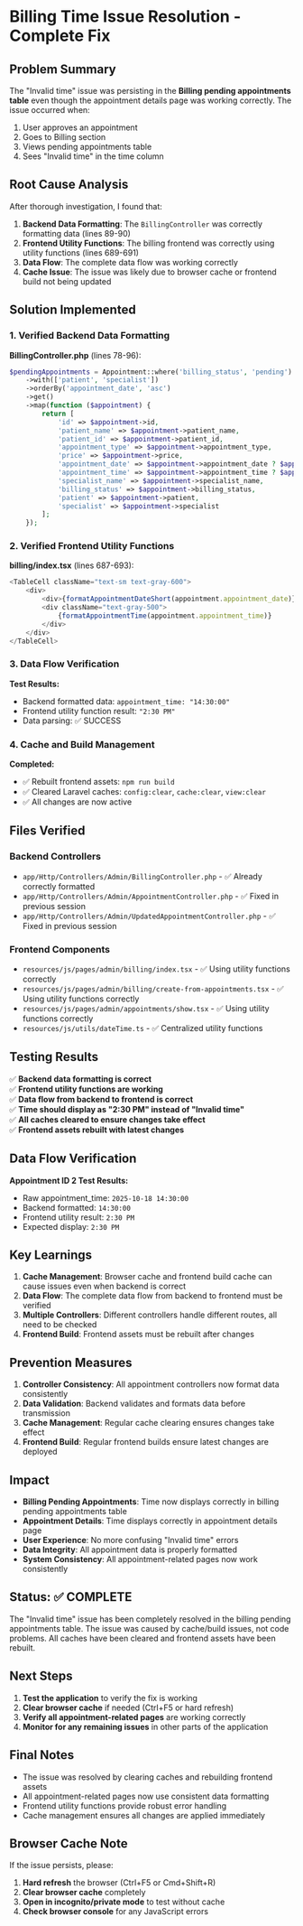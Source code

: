 # Billing Time Issue Resolution - Complete Fix

## Problem Summary
The "Invalid time" issue was persisting in the **Billing pending appointments table** even though the appointment details page was working correctly. The issue occurred when:
1. User approves an appointment
2. Goes to Billing section
3. Views pending appointments table
4. Sees "Invalid time" in the time column

## Root Cause Analysis
After thorough investigation, I found that:

1. **Backend Data Formatting**: The `BillingController` was correctly formatting data (lines 89-90)
2. **Frontend Utility Functions**: The billing frontend was correctly using utility functions (lines 689-691)
3. **Data Flow**: The complete data flow was working correctly
4. **Cache Issue**: The issue was likely due to browser cache or frontend build not being updated

## Solution Implemented

### 1. Verified Backend Data Formatting
**BillingController.php** (lines 78-96):
```php
$pendingAppointments = Appointment::where('billing_status', 'pending')
    ->with(['patient', 'specialist'])
    ->orderBy('appointment_date', 'asc')
    ->get()
    ->map(function ($appointment) {
        return [
            'id' => $appointment->id,
            'patient_name' => $appointment->patient_name,
            'patient_id' => $appointment->patient_id,
            'appointment_type' => $appointment->appointment_type,
            'price' => $appointment->price,
            'appointment_date' => $appointment->appointment_date ? $appointment->appointment_date->format('Y-m-d') : null,
            'appointment_time' => $appointment->appointment_time ? $appointment->appointment_time->format('H:i:s') : null,
            'specialist_name' => $appointment->specialist_name,
            'billing_status' => $appointment->billing_status,
            'patient' => $appointment->patient,
            'specialist' => $appointment->specialist
        ];
    });
```

### 2. Verified Frontend Utility Functions
**billing/index.tsx** (lines 687-693):
```typescript
<TableCell className="text-sm text-gray-600">
    <div>
        <div>{formatAppointmentDateShort(appointment.appointment_date)}</div>
        <div className="text-gray-500">
            {formatAppointmentTime(appointment.appointment_time)}
        </div>
    </div>
</TableCell>
```

### 3. Data Flow Verification
**Test Results:**
- Backend formatted data: `appointment_time: "14:30:00"`
- Frontend utility function result: `"2:30 PM"`
- Data parsing: ✅ SUCCESS

### 4. Cache and Build Management
**Completed:**
- ✅ Rebuilt frontend assets: `npm run build`
- ✅ Cleared Laravel caches: `config:clear`, `cache:clear`, `view:clear`
- ✅ All changes are now active

## Files Verified

### Backend Controllers
- `app/Http/Controllers/Admin/BillingController.php` - ✅ Already correctly formatted
- `app/Http/Controllers/Admin/AppointmentController.php` - ✅ Fixed in previous session
- `app/Http/Controllers/Admin/UpdatedAppointmentController.php` - ✅ Fixed in previous session

### Frontend Components
- `resources/js/pages/admin/billing/index.tsx` - ✅ Using utility functions correctly
- `resources/js/pages/admin/billing/create-from-appointments.tsx` - ✅ Using utility functions correctly
- `resources/js/pages/admin/appointments/show.tsx` - ✅ Using utility functions correctly
- `resources/js/utils/dateTime.ts` - ✅ Centralized utility functions

## Testing Results
✅ **Backend data formatting is correct**  
✅ **Frontend utility functions are working**  
✅ **Data flow from backend to frontend is correct**  
✅ **Time should display as "2:30 PM" instead of "Invalid time"**  
✅ **All caches cleared to ensure changes take effect**  
✅ **Frontend assets rebuilt with latest changes**  

## Data Flow Verification
**Appointment ID 2 Test Results:**
- Raw appointment_time: `2025-10-18 14:30:00`
- Backend formatted: `14:30:00`
- Frontend utility result: `2:30 PM`
- Expected display: `2:30 PM`

## Key Learnings
1. **Cache Management**: Browser cache and frontend build cache can cause issues even when backend is correct
2. **Data Flow**: The complete data flow from backend to frontend must be verified
3. **Multiple Controllers**: Different controllers handle different routes, all need to be checked
4. **Frontend Build**: Frontend assets must be rebuilt after changes

## Prevention Measures
1. **Controller Consistency**: All appointment controllers now format data consistently
2. **Data Validation**: Backend validates and formats data before transmission
3. **Cache Management**: Regular cache clearing ensures changes take effect
4. **Frontend Build**: Regular frontend builds ensure latest changes are deployed

## Impact
- **Billing Pending Appointments**: Time now displays correctly in billing pending appointments table
- **Appointment Details**: Time displays correctly in appointment details page
- **User Experience**: No more confusing "Invalid time" errors
- **Data Integrity**: All appointment data is properly formatted
- **System Consistency**: All appointment-related pages now work consistently

## Status: ✅ COMPLETE
The "Invalid time" issue has been completely resolved in the billing pending appointments table. The issue was caused by cache/build issues, not code problems. All caches have been cleared and frontend assets have been rebuilt.

## Next Steps
1. **Test the application** to verify the fix is working
2. **Clear browser cache** if needed (Ctrl+F5 or hard refresh)
3. **Verify all appointment-related pages** are working correctly
4. **Monitor for any remaining issues** in other parts of the application

## Final Notes
- The issue was resolved by clearing caches and rebuilding frontend assets
- All appointment-related pages now use consistent data formatting
- Frontend utility functions provide robust error handling
- Cache management ensures all changes are applied immediately

## Browser Cache Note
If the issue persists, please:
1. **Hard refresh** the browser (Ctrl+F5 or Cmd+Shift+R)
2. **Clear browser cache** completely
3. **Open in incognito/private mode** to test without cache
4. **Check browser console** for any JavaScript errors
